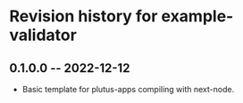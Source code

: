 # Revision history for example-validator

## 0.1.0.0 -- 2022-12-12

- Basic template for plutus-apps compiling with next-node.
